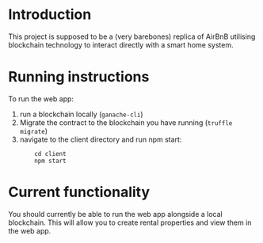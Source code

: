 # Introduction
This project is supposed to be a (very barebones) replica of AirBnB utilising blockchain technology to interact directly with a smart home system.

# Running instructions
To run the web app:

1. run a blockchain locally (`ganache-cli`)
2. Migrate the contract to the blockchain you have running (`truffle migrate`)
3. navigate to the client directory and run npm start:
    ```
        cd client
        npm start
    ```

# Current functionality
You should currently be able to run the web app alongside a local blockchain.
This will allow you to create rental properties and view them in the web app.